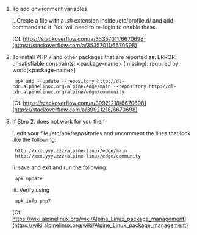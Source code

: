 1. To add environment variables

	i. Create a file with a _.sh_ extension inside /etc/profile.d/ and add commands to it. You will need to re-login to enable these.

	[Cf. https://stackoverflow.com/a/35357011/6670698](https://stackoverflow.com/a/35357011/6670698)


2. To install PHP 7 and other packages that are reported as:
	ERROR: unsatisfiable constraints:
  		&lt;package-name&gt; (missing):
    		required by: world[&lt;package-name&gt;]

		apk add --update --repository http://dl-cdn.alpinelinux.org/alpine/edge/main --repository http://dl-cdn.alpinelinux.org/alpine/edge/community

	[Cf. https://stackoverflow.com/a/39921218/6670698](https://stackoverflow.com/a/39921218/6670698)

3. If Step 2. does not work for you then

	i. edit your file /etc/apk/repositories and uncomment the lines that look like the following:

		http://xxx.yyy.zzz/alpine-linux/edge/main
		http://xxx.yyy.zzz/alpine-linux/edge/community

	ii. save and exit and run the following:

		apk update

	iii. Verify using

		apk info php7

	[Cf. https://wiki.alpinelinux.org/wiki/Alpine_Linux_package_management](https://wiki.alpinelinux.org/wiki/Alpine_Linux_package_management)
